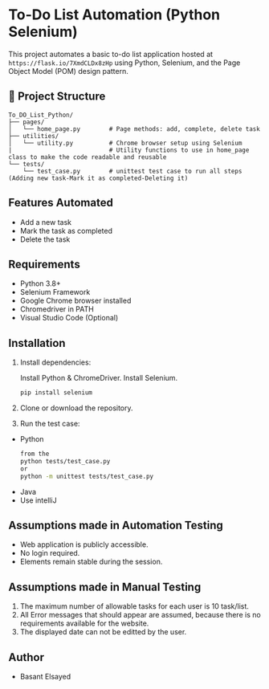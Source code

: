 # To-Do List Automation (Python Selenium)

This project automates a basic to-do list application hosted at `https://flask.io/7XmdCLDx8zHp` using Python, Selenium, and the Page Object Model (POM) design pattern.

## 📁 Project Structure

```
To_DO_List_Python/
├── pages/
│   └── home_page.py        # Page methods: add, complete, delete task
├── utilities/
│   └── utility.py          # Chrome browser setup using Selenium
|                           # Utility functions to use in home_page class to make the code readable and reusable
└── tests/
    └── test_case.py        # unittest test case to run all steps (Adding new task-Mark it as completed-Deleting it)
```

## Features Automated

- Add a new task
- Mark the task as completed
- Delete the task

## Requirements

- Python 3.8+
- Selenium Framework
- Google Chrome browser installed
- Chromedriver in PATH
- Visual Studio Code (Optional)

## Installation

1. Install dependencies:

   Install Python & ChromeDriver.
   Install Selenium.

   ```bash
   pip install selenium
   ```

2. Clone or download the repository.

3. Run the test case:
- Python
   ```bash
   from the
   python tests/test_case.py
   or
   python -m unittest tests/test_case.py
   ```
- Java
- Use intelliJ

## Assumptions made in Automation Testing

- Web application is publicly accessible.
- No login required.
- Elements remain stable during the session.

## Assumptions made in Manual Testing

1. The maximum number of allowable tasks for each user is 10 task/list.
2. All Error messages that should appear are assumed, because there is no requirements available for the website.
3. The displayed date can not be editted by the user.

## Author

- Basant Elsayed
